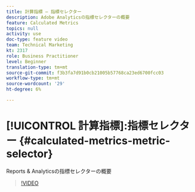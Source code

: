 ```yaml
---
title: 計算指標 — 指標セレクター
description: Adobe Analyticsの指標セレクターの概要
feature: Calculated Metrics
topics: null
activity: use
doc-type: feature video
team: Technical Marketing
kt: 2317
role: Business Practitioner
level: Beginner
translation-type: tm+mt
source-git-commit: f3b3fa7d91b0cb21005b57768ca23ed6700fcc03
workflow-type: tm+mt
source-wordcount: '29'
ht-degree: 6%

---
```



# [!UICONTROL 計算指標]:指標セレクター  {#calculated-metrics-metric-selector}

Reports &amp; Analyticsの指標セレクターの概要

>[!VIDEO](https://video.tv.adobe.com/v/25410/?quality=12)
